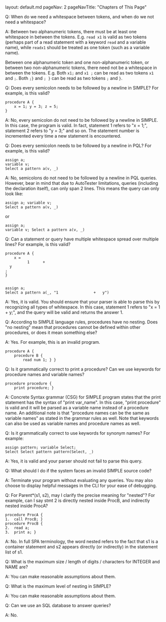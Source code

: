 <br>

<frontmatter>
  layout: default.md
  pageNav: 2
  pageNavTitle: "Chapters of This Page"
</frontmatter>

Q: When do we need a whitespace between tokens, and when do we not need a whitespace?

A: Between two alphanumeric tokens, there must be at least one whitespace in between the tokens. E.g. `read x1` is valid as two tokens (perhaps part of a read statement with a keyword `read` and a variable name), while `readx1` should be treated as one token (such as a variable name).

Between one alphanumeric token and one non-alphanumeric token, or between two non-alphanumeric tokens, there need not be a whitespace in between the tokens. E.g. Both `x1;` and `x1 ;` can be read as two tokens `x1` and `;`. Both `;}` and `; }` can be read as two tokens `;` and `}`.  
  
  

Q: Does every semicolon needs to be followed by a newline in SIMPLE? For example, is this valid?

    procedure A {
        x = 1; y = 3; z = 5;
    }
    

A: No, every semicolon do not need to be followed by a newline in SIMPLE. In this case, the program is valid. In fact, statement 1 refers to "x = 1;", statement 2 refers to "y = 3;" and so on. The statement number is incremented every time a new statement is encountered.  
  
  

Q: Does every semicolon needs to be followed by a newline in PQL? For example, is this valid?

    assign a;
    variable v;
    Select a pattern a(v, _)
    

A: No, semicolons do not need to be followed by a newline in PQL queries. However, bear in mind that due to AutoTester limitations, queries (including the declaration itself), can only span 2 lines. This means the query can only look like:

    assign a; variable v;
    Select a pattern a(v, _)
    

or

    assign a;
    variable v; Select a pattern a(v, _)
    

  
  
  

Q: Can a statement or query have multiple whitespace spread over multiple lines? For example, is this valid?

    procedure A {
        x =
              1      +
      y
    ;
    }
    

    assign a;
    Select a pattern a(_, "1                +   y")
    

A: Yes, it is valid. You should ensure that your parser is able to parse this by recognizing all types of whitespace. In this case, statement 1 refers to "x = 1 + y;", and the query will be valid and returns the answer 1.  
  
  

Q: According to SIMPLE language rules, procedures have no nesting. Does "no nesting" mean that procedures cannot be defined within other procedures, or does it mean something else?

A: Yes. For example, this is an invalid program.

    procedure A {
        procedure B {
            read num 1; } }
    

  
  
  

Q: Is it grammatically correct to print a procedure? Can we use keywords for procedure names and variable names?

    procedure procedure {
        print procedure; }
    

A: Concrete Syntax grammar (CSG) for SIMPLE program states that the print statement has the syntax of "print var\_name". In this case, "print procedure" is valid and it will be parsed as a variable name instead of a procedure name. An additional note is that "procedure names can be the same as variable names" as stated in the grammar rules as well. Note that keywords can also be used as variable names and procedure names as well.  
  
  

Q: Is it grammatically correct to use keywords for synonym names? For example:

    assign pattern; variable Select;
    Select Select pattern pattern(Select, _)
    

A: Yes, it is valid and your parser should not fail to parse this query.  
  
  

Q: What should I do if the system faces an invalid SIMPLE source code?

A: Terminate your program without evaluating any queries. You may also choose to display helpful messages in the CLI for your ease of debugging.  
  
  

Q: For Parent\*(s1, s2), may I clarify the precise meaning for "nested"? For example, can I say stmt 2 is directly nested inside ProcB, and indirectly nested inside ProcA?

    procedure ProcA {
    1.  call ProcB; }
    procedure ProcB {
    2.  read a;
    3.  print a; }
    

A: No. In full SPA terminology, the word nested refers to the fact that s1 is a container statement and s2 appears directly (or indirectly) in the statement list of s1.  
  
  

Q: What is the maximum size / length of digits / characters for INTEGER and NAME are?

A: You can make reasonable assumptions about them.  
  
  

Q: What is the maximum level of nesting in SIMPLE?

A: You can make reasonable assumptions about them.  
  
  

Q: Can we use an SQL database to answer queries?

A: No. 